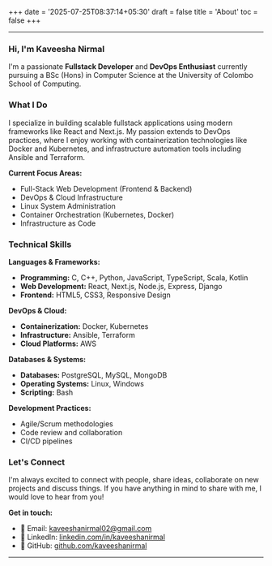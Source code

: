 +++
date = '2025-07-25T08:37:14+05:30'
draft = false
title = 'About'
toc = false
+++

---

### Hi, I'm Kaveesha Nirmal

I'm a passionate **Fullstack Developer** and **DevOps Enthusiast** currently pursuing a BSc (Hons) in Computer Science at the University of Colombo School of Computing.

### What I Do

I specialize in building scalable fullstack applications using modern frameworks like React and Next.js. My passion extends to DevOps practices, where I enjoy working with containerization technologies like Docker and Kubernetes, and infrastructure automation tools including Ansible and Terraform.

**Current Focus Areas:**

-   Full-Stack Web Development (Frontend & Backend)
-   DevOps & Cloud Infrastructure
-   Linux System Administration
-   Container Orchestration (Kubernetes, Docker)
-   Infrastructure as Code

### Technical Skills

**Languages & Frameworks:**

-   **Programming:** C, C++, Python, JavaScript, TypeScript, Scala, Kotlin
-   **Web Development:** React, Next.js, Node.js, Express, Django
-   **Frontend:** HTML5, CSS3, Responsive Design

**DevOps & Cloud:**

-   **Containerization:** Docker, Kubernetes
-   **Infrastructure:** Ansible, Terraform
-   **Cloud Platforms:** AWS

**Databases & Systems:**

-   **Databases:** PostgreSQL, MySQL, MongoDB
-   **Operating Systems:** Linux, Windows
-   **Scripting:** Bash

**Development Practices:**

-   Agile/Scrum methodologies
-   Code review and collaboration
-   CI/CD pipelines

### Let's Connect

I'm always excited to connect with people, share ideas, collaborate on new projects and discuss things. If you have anything in mind to share with me, I would love to hear from you!

**Get in touch:**
- 📧 Email: [kaveeshanirmal02@gmail.com](mailto:kaveeshanirmal02@gmail.com)
- 💼 LinkedIn: [linkedin.com/in/kaveeshanirmal](https://linkedin.com/in/kaveeshanirmal)
- 🐙 GitHub: [github.com/kaveeshanirmal](https://github.com/kaveeshanirmal)

---
